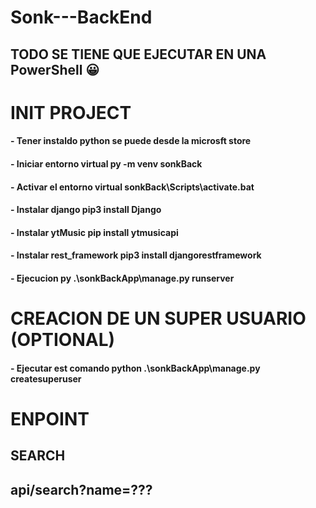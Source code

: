 # Sonk---BackEnd
## TODO SE TIENE QUE EJECUTAR EN UNA PowerShell 😀

# INIT PROJECT 


#### - Tener instaldo python se puede desde la microsft store 
#### - Iniciar entorno virtual py -m venv sonkBack
#### - Activar el entorno virtual  sonkBack\Scripts\activate.bat
#### - Instalar django pip3 install Django
#### - Instalar ytMusic pip install ytmusicapi
#### - Instalar rest_framework pip3 install djangorestframework
#### - Ejecucion py .\sonkBackApp\manage.py runserver

# CREACION DE UN SUPER USUARIO (OPTIONAL)

#### - Ejecutar est comando python .\sonkBackApp\manage.py createsuperuser



# ENPOINT 

## SEARCH 

## api/search?name=???
